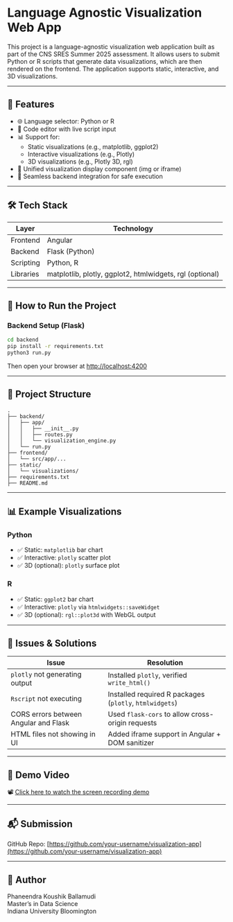 # Language Agnostic Visualization Web App
This project is a language-agnostic visualization web application built as part of the CNS SRES Summer 2025 assessment. It allows users to submit Python or R scripts that generate data visualizations, which are then rendered on the frontend. The application supports static, interactive, and 3D visualizations.

---

## 🚀 Features

- 🌐 Language selector: Python or R
- 🧠 Code editor with live script input
- 📊 Support for:
  - Static visualizations (e.g., matplotlib, ggplot2)
  - Interactive visualizations (e.g., Plotly)
  - 3D visualizations (e.g., Plotly 3D, rgl)
- 🔁 Unified visualization display component (img or iframe)
- 🧩 Seamless backend integration for safe execution

---

## 🛠 Tech Stack

| Layer      | Technology          |
|------------|---------------------|
| Frontend   | Angular              |
| Backend    | Flask (Python)       |
| Scripting  | Python, R            |
| Libraries  | matplotlib, plotly, ggplot2, htmlwidgets, rgl (optional) |

---

## 🧪 How to Run the Project

### Backend Setup (Flask)
```bash
cd backend
pip install -r requirements.txt
python3 run.py
```

Then open your browser at [http://localhost:4200](http://localhost:4200)

---

## 📁 Project Structure

```
.
├── backend/
│   ├── app/
│   │   ├── __init__.py
│   │   ├── routes.py
│   │   └── visualization_engine.py
│   └── run.py
├── frontend/
│   └── src/app/...
├── static/
│   └── visualizations/
├── requirements.txt
├── README.md
```

---

## 📊 Example Visualizations

### Python
- ✅ Static: `matplotlib` bar chart
- ✅ Interactive: `plotly` scatter plot
- ✅ 3D (optional): `plotly` surface plot

### R
- ✅ Static: `ggplot2` bar chart
- ✅ Interactive: `plotly` via `htmlwidgets::saveWidget`
- ✅ 3D (optional): `rgl::plot3d` with WebGL output

---

## 🧠 Issues & Solutions

| Issue | Resolution |
|-------|------------|
| `plotly` not generating output | Installed `plotly`, verified `write_html()` |
| `Rscript` not executing | Installed required R packages (`plotly`, `htmlwidgets`) |
| CORS errors between Angular and Flask | Used `flask-cors` to allow cross-origin requests |
| HTML files not showing in UI | Added iframe support in Angular + DOM sanitizer |

---

## 🎥 Demo Video

📽 [Click here to watch the screen recording demo](https://your-demo-link-here.com)

---

## 📬 Submission

GitHub Repo: [https://github.com/your-username/visualization-app](https://github.com/your-username/visualization-app)

---

## 🙋 Author

Phaneendra Koushik Ballamudi  
Master’s in Data Science  
Indiana University Bloomington
